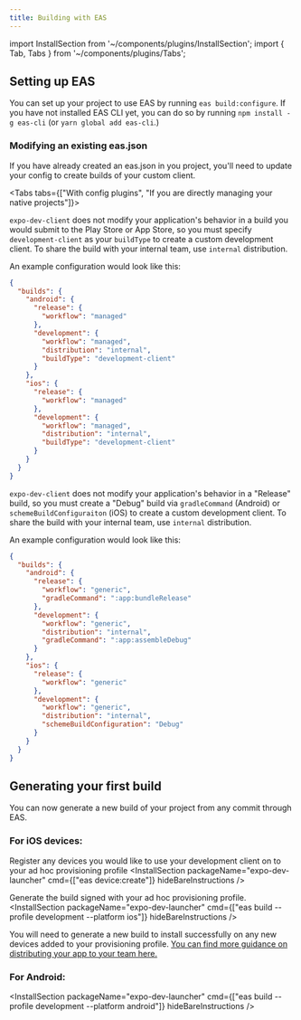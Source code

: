 ```yaml
---
title: Building with EAS
---
```


import InstallSection from '~/components/plugins/InstallSection';
import { Tab, Tabs } from '~/components/plugins/Tabs';

## Setting up EAS

You can set up your project to use EAS by running `eas build:configure`.  If you have not installed EAS CLI yet, you can do so by running `npm install -g eas-cli` (or `yarn global add eas-cli`.)



### Modifying an existing eas.json

If you have already created an eas.json in you project, you'll need to update your config to create builds of your custom client.

<Tabs tabs={["With config plugins", "If you are directly managing your native projects"]}>

<Tab >

`expo-dev-client` does not modify your application's behavior in a build you would submit to the Play Store or App Store, so you must specify `development-client` as your `buildType` to create a custom development client.
To share the build with your internal team, use `internal` distribution.

An example configuration would look like this:
```json
{
  "builds": {
    "android": {
      "release": {
        "workflow": "managed"
      },
      "development": {
        "workflow": "managed",
        "distribution": "internal",
        "buildType": "development-client"
      }
    },
    "ios": {
      "release": {
        "workflow": "managed"
      },
      "development": {
        "workflow": "managed",
        "distribution": "internal",
        "buildType": "development-client"
      }
    }
  }
}
```
</Tab>
<Tab>

`expo-dev-client` does not modify your application's behavior in a "Release" build, so you must create a "Debug" build via `gradleCommand` (Android) or `schemeBuildConfiguraiton` (iOS) to create a custom development client.
To share the build with your internal team, use `internal` distribution.

An example configuration would look like this:
```json
{
  "builds": {
    "android": {
      "release": {
        "workflow": "generic",
        "gradleCommand": ":app:bundleRelease"
      },
      "development": {
        "workflow": "generic",
        "distribution": "internal",
        "gradleCommand": ":app:assembleDebug"
      }
    },
    "ios": {
      "release": {
        "workflow": "generic"
      },
      "development": {
        "workflow": "generic",
        "distribution": "internal",
        "schemeBuildConfiguration": "Debug"
      }
    }
  }
}
```
</Tab>
</Tabs>

## Generating your first build

You can now generate a new build of your project from any commit through EAS.

### For iOS devices:

Register any devices you would like to use your development client on to your ad hoc provisioning profile
<InstallSection packageName="expo-dev-launcher" cmd={["eas device:create"]} hideBareInstructions />

Generate the build signed with your ad hoc provisioning profile.
<InstallSection packageName="expo-dev-launcher" cmd={["eas build --profile development --platform ios"]} hideBareInstructions />

You will need to generate a new build to install successfully on any new devices added to your provisioning profile.  [You can find more guidance on distributing your app to your team here.](https://docs.expo.io/build/internal-distribution/)

### For Android:

<InstallSection packageName="expo-dev-launcher" cmd={["eas build --profile development --platform android"]} hideBareInstructions />
